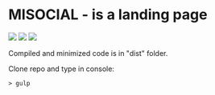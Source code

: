 # MISOCIAL - is a landing page
<img src="https://img.shields.io/badge/made%20with-sass-blue">
<img src="https://img.shields.io/badge/made%20with-gulp-red">
<img src="https://img.shields.io/badge/made%20with-javascript-yellow">

Compiled and minimized code is in "dist" folder.

Clone repo and type in console:

```console
> gulp
```
